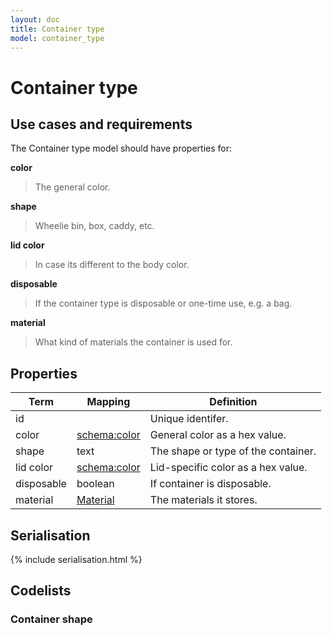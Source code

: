 ```yaml
---
layout: doc
title: Container type
model: container_type
---
```


# Container type

## Use cases and requirements

The Container type model should have properties for:

**color**

> The general color.

**shape**

> Wheelie bin, box, caddy, etc.

**lid color**

> In case its different to the body color.

**disposable**

> If the container type is disposable or one-time use, e.g. a bag.

**material**

> What kind of materials the container is used for.


## Properties

Term     | Mapping | Definition
---------|---------|-----------
id |  | Unique identifer.
color | [schema:color](https://schema.org/color) | General color as a hex value.
shape | text | The shape or type of the container.
lid color | [schema:color](https://schema.org/color) | Lid-specific color as a hex value.
disposable | boolean | If container is disposable.
material | [Material](material.html) | The materials it stores.


## Serialisation

{% include serialisation.html %}


## Codelists

### Container shape


